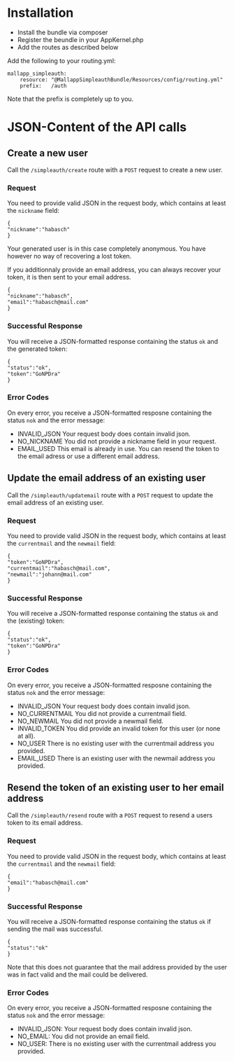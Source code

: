 # Installation

- Install the bundle via composer
- Register the beundle in your AppKernel.php
- Add the routes as described below

Add the following to your routing.yml:

```
mallapp_simpleauth:
    resource: "@MallappSimpleauthBundle/Resources/config/routing.yml"
    prefix:   /auth
```

Note that the prefix is completely up to you.


# JSON-Content of the API calls

## Create a new user

Call the `/simpleauth/create` route with a `POST` request to create a new user.

### Request

You need to provide valid JSON in the request body, which contains at least the `nickname` field:

```
{
"nickname":"habasch"
}
```

Your generated user is in this case completely anonymous. You have however no way of recovering a lost token.

If you additionnaly provide an email address, you can always recover your token, it is then sent to your email address.

```
{
"nickname":"habasch",
"email":"habasch@mail.com"
}
```


### Successful Response

You will receive a JSON-formatted response containing the status `ok` and the generated token:

```
{
"status":"ok",
"token":"GoNPDra"
}
```

### Error Codes

On every error, you receive a JSON-formatted resposne containing the status `nok` and the error message:
- INVALID_JSON Your request body does contain invalid json.
- NO_NICKNAME You did not provide a nickname field in your request.
- EMAIL_USED This email is already in use. You can resend the token to the email adress or use a different email address.





## Update the email address of an existing user

Call the `/simpleauth/updatemail` route with a `POST` request to update the email address of an existing user.

### Request

You need to provide valid JSON in the request body, which contains at least the `currentmail` and the `newmail` field:

```
{
"token":"GoNPDra",
"currentmail":"habasch@mail.com",
"newmail":"johann@mail.com"
}
```

### Successful Response

You will receive a JSON-formatted response containing the status `ok` and the (existing) token:

```
{
"status":"ok",
"token":"GoNPDra"
}
```

### Error Codes

On every error, you receive a JSON-formatted resposne containing the status `nok` and the error message:
- INVALID_JSON Your request body does contain invalid json.
- NO_CURRENTMAIL You did not provide a currentmail field.
- NO_NEWMAIL You did not provide a newmail field.
- INVALID_TOKEN You did provide an invalid token for this user (or none at all).
- NO_USER There is no existing user with the currentmail address you provided.
- EMAIL_USED There is an existing user with the newmail address you provided.


## Resend the token of an existing user to her email address

Call the `/simpleauth/resend` route with a `POST` request to resend a users token to its email address.

### Request

You need to provide valid JSON in the request body, which contains at least the `currentmail` and the `newmail` field:

```
{
"email":"habasch@mail.com"
}
```


### Successful Response

You will receive a JSON-formatted response containing the status `ok` if sending the mail was successful.

```
{
"status":"ok"
}
```

Note that this does not guarantee that the mail address provided by the user was in fact valid and the mail could be delivered.

### Error Codes

On every error, you receive a JSON-formatted resposne containing the status `nok` and the error message:
- INVALID_JSON: Your request body does contain invalid json.
- NO_EMAIL: You did not provide an email field.
- NO_USER: There is no existing user with the currentmail address you provided.



